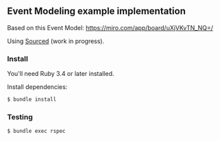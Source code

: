 ## Event Modeling example implementation

Based on this Event Model: https://miro.com/app/board/uXjVKvTN_NQ=/

Using [Sourced](https://github.com/ismasan/sourced) (work in progress).

### Install

You'll need Ruby 3.4 or later installed.

Install dependencies:
```bash
$ bundle install
```

### Testing

```bash
$ bundle exec rspec
```
